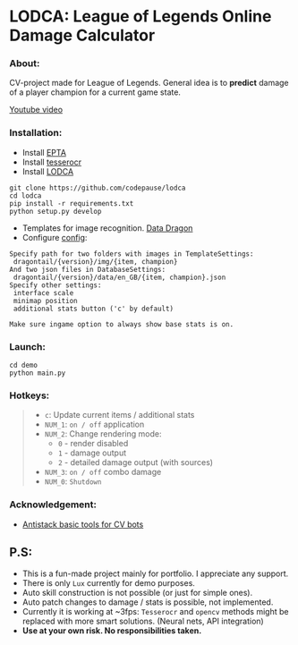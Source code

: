 # LODCA: League of Legends Online Damage Calculator

### About:
CV-project made for League of Legends. General idea is to **predict** damage of a player champion for a current game state.

[Youtube video](https://youtu.be/7OyWXWnVABw)

### Installation:
- Install [EPTA](https://github.com/antistack/epta)
- Install [tesserocr](https://github.com/sirfz/tesserocr)
- Install [LODCA]()
```
git clone https://github.com/codepause/lodca
cd lodca
pip install -r requirements.txt
python setup.py develop
```
- Templates for image recognition. [Data Dragon](https://developer.riotgames.com/docs/lol) 
- Configure [config](https://github.com/codepause/lodca/blob/main/lodca/configs/app_settings.py):
``` 
Specify path for two folders with images in TemplateSettings:
 dragontail/{version}/img/{item, champion}
And two json files in DatabaseSettings:
 dragontail/{version}/data/en_GB/{item, champion}.json
Specify other settings:
 interface scale
 minimap position
 additional stats button ('c' by default)

Make sure ingame option to always show base stats is on.
```

### Launch:

```
cd demo
python main.py
```

### Hotkeys:
>- `c`: Update current items / additional stats
>- `NUM_1`: `on / off` application
>- `NUM_2`: Change rendering mode:
>   - `0` - render disabled
>   - `1` - damage output
>   - `2` - detailed damage output (with sources)
>- `NUM_3`: `on / off` combo damage
>- `NUM_0`: `Shutdown`
  
### Acknowledgement:
- [Antistack basic tools for CV bots](https://github.com/antistack/epta)


## P.S:
- This is a fun-made project mainly for portfolio. I appreciate any support.
- There is only `Lux` currently for demo purposes.
- Auto skill construction is not possible (or just for simple ones).
- Auto patch changes to damage / stats is possible, not implemented. 
- Currently it is working at ~3fps: `Tesserocr` and `opencv` methods might be replaced with more smart solutions.
 (Neural nets, API integration)
- **Use at your own risk. No responsibilities taken.**